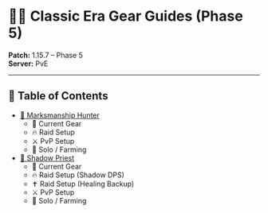 # 🏹🔮 Classic Era Gear Guides (Phase 5)

**Patch:** 1.15.7 – Phase 5  
**Server:** PvE  

---

## 📑 Table of Contents 
- [🏹 Marksmanship Hunter](#-marksmanship-hunter--gear-guide-classic-phase-5)  
  - 🎒 Current Gear  
  - 🔥 Raid Setup  
  - ⚔️ PvP Setup  
  - 🌿 Solo / Farming  
- [🔮 Shadow Priest](#-shadow-priest--gear-guide-classic-phase-5)  
  - 🎒 Current Gear  
  - 🔥 Raid Setup (Shadow DPS)  
  - ✝️ Raid Setup (Healing Backup)  
  - ⚔️ PvP Setup  
  - 🌿 Solo / Farming  
